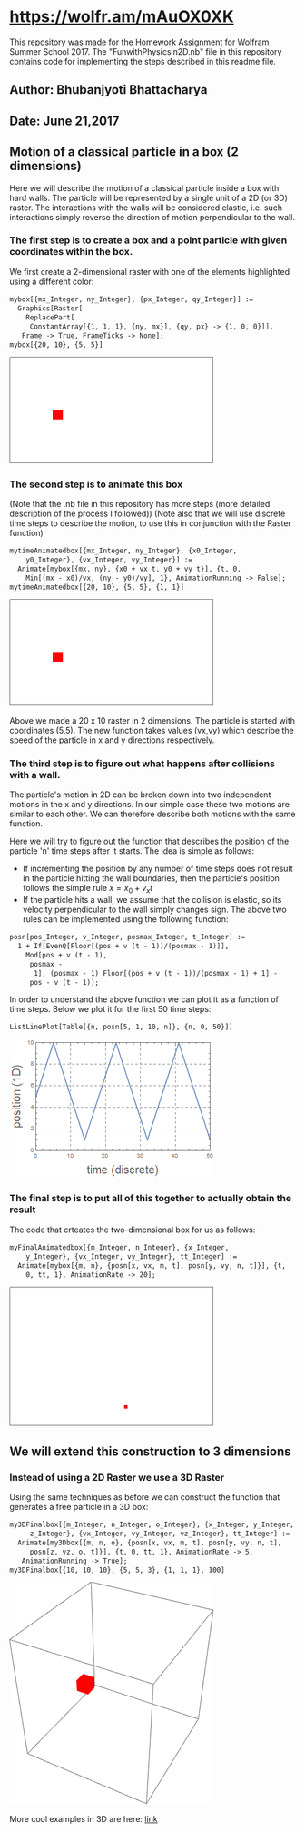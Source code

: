 # https://wolfr.am/mAuOX0XK

This repository was made for the Homework Assignment for Wolfram Summer School 2017.
The "FunwithPhysicsin2D.nb" file in this repository contains code for implementing
the steps described in this readme file.

## Author: Bhubanjyoti Bhattacharya
## Date: June 21,2017

## Motion of a classical particle in a box (2 dimensions)

Here we will describe the motion of a classical particle inside a box with hard walls.
The particle will be represented by a single unit of a 2D (or 3D) raster. The interactions
with the walls will be considered elastic, i.e. such interactions simply reverse the direction
of motion perpendicular to the wall.

### The first step is to create a box and a point particle with given coordinates within the box.

We first create a 2-dimensional raster with one of the elements highlighted using a different color:
```
mybox[{mx_Integer, ny_Integer}, {px_Integer, qy_Integer}] := 
  Graphics[Raster[
    ReplacePart[
     ConstantArray[{1, 1, 1}, {ny, mx}], {qy, px} -> {1, 0, 0}]], 
   Frame -> True, FrameTicks -> None];
mybox[{20, 10}, {5, 5}]
```
![screenshot](Fig1.png)

### The second step is to animate this box

(Note that the .nb file in this repository has more steps (more detailed description of the process I followed))
(Note also that we will use discrete time steps to describe the motion, to use this in conjunction with the Raster function)

```
mytimeAnimatedbox[{mx_Integer, ny_Integer}, {x0_Integer, 
    y0_Integer}, {vx_Integer, vy_Integer}] := 
  Animate[mybox[{mx, ny}, {x0 + vx t, y0 + vy t}], {t, 0, 
    Min[(mx - x0)/vx, (ny - y0)/vy], 1}, AnimationRunning -> False];
mytimeAnimatedbox[{20, 10}, {5, 5}, {1, 1}]
```
![animated_figure](Fig2.gif)

Above we made a 20 x 10 raster in 2 dimensions. The particle is started with coordinates (5,5).
The new function takes values (vx,vy) which describe the speed of the particle in x and y directions respectively.

### The third step is to figure out what happens after collisions with a wall.

The particle's motion in 2D can be broken down into two independent motions in the x and y directions.
In our simple case these two motions are similar to each other. We can therefore describe both motions 
with the same function.

Here we will try to figure out the function that describes the position of the particle 'n' time steps after it starts.
The idea is simple as follows:
* If incrementing the position by any number of time steps does not result in the particle hitting the wall boundaries,
then the particle's position follows the simple rule $x = x_0 + v_x t$
* If the particle hits a wall, we assume that the collision is elastic, so its velocity perpendicular to the wall 
simply changes sign. 
The above two rules can be implemented using the following function:
```
posn[pos_Integer, v_Integer, posmax_Integer, t_Integer] := 
  1 + If[EvenQ[Floor[(pos + v (t - 1))/(posmax - 1)]], 
    Mod[pos + v (t - 1), 
     posmax - 
      1], (posmax - 1) Floor[(pos + v (t - 1))/(posmax - 1) + 1] - 
     pos - v (t - 1)];
```

In order to understand the above function we can plot it as a function of time steps. Below
we plot it for the first 50 time steps:
```
ListLinePlot[Table[{n, posn[5, 1, 10, n]}, {n, 0, 50}]]
```
![position_vs_time plot](Fig3.png)

### The final step is to put all of this together to actually obtain the result

The code that crteates the two-dimensional box for us as follows:
```
myFinalAnimatedbox[{m_Integer, n_Integer}, {x_Integer, 
    y_Integer}, {vx_Integer, vy_Integer}, tt_Integer] := 
  Animate[mybox[{m, n}, {posn[x, vx, m, t], posn[y, vy, n, t]}], {t, 
    0, tt, 1}, AnimationRate -> 20];
```
![final_animated_figure](Fig4.gif)

## We will extend this construction to 3 dimensions

### Instead of using a 2D Raster we use a 3D Raster

Using the same techniques as before we can construct the function that generates a free particle in a 3D box:
```
my3DFinalbox[{m_Integer, n_Integer, o_Integer}, {x_Integer, y_Integer,
     z_Integer}, {vx_Integer, vy_Integer, vz_Integer}, tt_Integer] := 
  Animate[my3Dbox[{m, n, o}, {posn[x, vx, m, t], posn[y, vy, n, t], 
     posn[z, vz, o, t]}], {t, 0, tt, 1}, AnimationRate -> 5, 
   AnimationRunning -> True];
my3DFinalbox[{10, 10, 10}, {5, 5, 3}, {1, 1, 1}, 100]
```
![3D_animated_figure](Fig5.gif)

More cool examples in 3D are here: [link]("https://wolfr.am/mARXbPv7")
